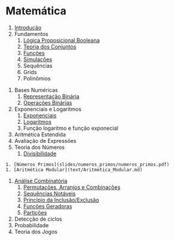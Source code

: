 Matemática
==========

1. [Introdução](slides/intro/intro.pdf)
1. Fundamentos
    1. [Lógica Proposicional Booleana](slides/logica_booleana/logica_booleana.pdf)
    1. [Teoria dos Conjuntos](slides/teoria_dos_conjutos/teoria_dos_conjuntos.pdf)
    1. [Funções](slides/funcoes/funcoes.pdf)
    1. [Simulações](slides/simulacoes/simulacoes.pdf)
    1. Sequências
    1. Grids
    1. Polinômios
<!-- Algoritmo de Horner -->
1. Bases Numéricas
    1. [Representação Binária](slides/representacao_binaria/representacao_binaria.pdf)
    1. [Operações Binárias](slides/operacoes_binarias/operacoes_binarias.pdf)
1. Exponenciais e Logaritmos
    1. [Exponenciais](slides/exponenciais/exponenciais.pdf)
    1. [Logaritmos](slides/logaritmos/logaritmos.pdf)
    1. Função logaritmo e função exponecial
1. Aritmética Estendida
1. Avaliação de Expressões
1. Teoria dos Números
    1. [Divisibilidade](slides/divisibilidade/divisibilidade.pdf)
<!-- Separar a parte das equações diofantinas e inserir a parte soluções naturais (conjunto das lacunas) -->
    1. [Números Primos](slides/numeros_primos/numeros_primos.pdf)
    1. [Aritmética Modular](text/Aritmetica_Modular.md)
<!-- Adicionar o teste de Miller-Rabin para primalidade -->
1. [Análise Combinatória](text/Combinatoria.md)
    1. [Permutações, Arranjos e Combinações](text/Permutacoes.md)
    1. [Sequências Notáveis](text/Sequencias_Notaveis.md)
    1. [Princípio da Inclusão/Exclusão](text/Inclusao_Exclusao.md)
    1. [Funções Geradoras](text/Funcoes_Geradoras.md)
    1. [Partições](text/Particoes.md)
1. Detecção de ciclos
1. Probabilidade
1. Teoria dos Jogos
